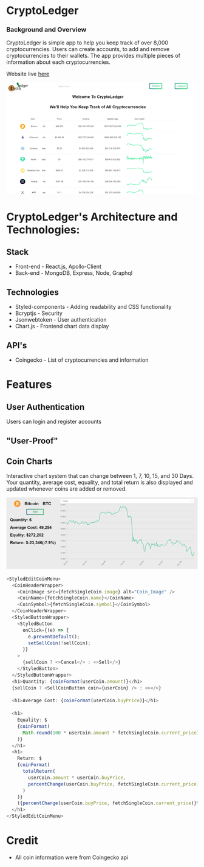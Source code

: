 # CryptoLedger

### Background and Overview

CryptoLedger is simple app to help you keep track of over 8,000 cryptocurrencies. Users can create accounts, to add and remove cryptocurrencies to their wallets. The app provides multiple pieces of information about each cryptocurrencies.

Website live [here](https://cryptoledger-v2.herokuapp.com/)

![alt text](https://github.com/JoncarlosT/CryptoLedger-V2/blob/Main/client/public/github/LandingPageDisplay.gif)

# CryptoLedger's Architecture and Technologies:

## Stack

- Front-end - React.js, Apollo-Client
- Back-end - MongoDB, Express, Node, Graphql

## Technologies

- Styled-components - Adding readability and CSS functionality
- Bcryptjs - Security
- Jsonwebtoken - User authentication
- Chart.js - Frontend chart data display

## API's

- Coingecko - List of cryptocurrencies and information

# Features

## User Authentication

Users can login and register accounts

## "User-Proof"

## Coin Charts

Interactive chart system that can change between 1, 7, 10, 15, and 30 Days. Your quantity, average cost, equality, and total return is also displayed and updated whenever coins are added or removed.

![alt text](https://github.com/JoncarlosT/CryptoLedger-V2/blob/Main/client/public/github/coinchart.PNG)

```javascript
<StyledEditCoinMenu>
  <CoinHeaderWrapper>
    <CoinImage src={fetchSingleCoin.image} alt="Coin_Image" />
    <CoinName>{fetchSingleCoin.name}</CoinName>
    <CoinSymbol>{fetchSingleCoin.symbol}</CoinSymbol>
  </CoinHeaderWrapper>
  <StyledButtonWrapper>
    <StyledButton
      onClick={(e) => {
        e.preventDefault();
        setSellCoin(!sellCoin);
      }}
    >
      {sellCoin ? <>Cancel</> : <>Sell</>}
    </StyledButton>
  </StyledButtonWrapper>
  <h1>Quantity: {coinFormat(userCoin.amount)}</h1>
  {sellCoin ? <SellCoinButton coin={userCoin} /> : <></>}

  <h1>Average Cost: {coinFormat(userCoin.buyPrice)}</h1>

  <h1>
    Equality: $
    {coinFormat(
      Math.round(100 * userCoin.amount * fetchSingleCoin.current_price) / 100
    )}
  </h1>
  <h1>
    Return: $
    {coinFormat(
      totalReturn(
        userCoin.amount * userCoin.buyPrice,
        percentChange(userCoin.buyPrice, fetchSingleCoin.current_price)
      )
    )}
    ({percentChange(userCoin.buyPrice, fetchSingleCoin.current_price)}%)
  </h1>
</StyledEditCoinMenu>
```

# Credit

- All coin information were from Coingecko api
